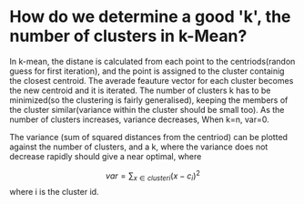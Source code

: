 # How do we determine a good 'k', the number of clusters in k-Mean?

In k-mean, the distane is calculated from each point to the centriods(randon guess for first iteration), and the point is assigned to the cluster containig the closest centroid. The averade feauture vector for each cluster becomes the new centroid and it is iterated.
The number of clusters k has to be minimized(so the clustering is fairly generalised), keeping the members of the cluster similar(variance within the cluster should be small too). As the number of clusters increases, variance decreases, When k=n, var=0. 

The variance (sum of squared distances from the centriod) can be plotted against the number of clusters, and a k, where the variance does not decrease rapidly should give a near optimal, where

$$var=\sum_{x\in cluster i} (x-c_i)^2 $$
where i is the cluster id.
